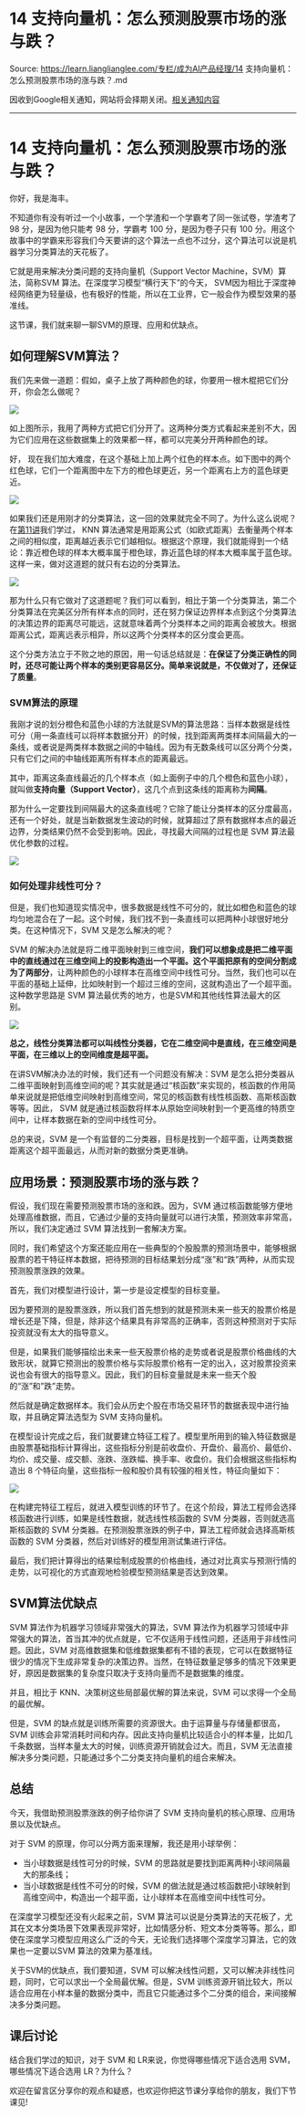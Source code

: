 # 14 支持向量机：怎么预测股票市场的涨与跌？ 

Source: https://learn.lianglianglee.com/专栏/成为AI产品经理/14 支持向量机：怎么预测股票市场的涨与跌？.md

因收到Google相关通知，网站将会择期关闭。[相关通知内容](https://lumendatabase.org/notices/44265620)

---

# 14 支持向量机：怎么预测股票市场的涨与跌？

你好，我是海丰。

不知道你有没有听过一个小故事，一个学渣和一个学霸考了同一张试卷，学渣考了 98 分，是因为他只能考 98 分，学霸考 100 分，是因为卷子只有 100 分。用这个故事中的学霸来形容我们今天要讲的这个算法一点也不过分，这个算法可以说是机器学习分类算法的天花板了。

它就是用来解决分类问题的支持向量机（Support Vector Machine，SVM）算法，简称SVM 算法。在深度学习模型“横行天下”的今天， SVM因为相比于深度神经网络更为轻量级，也有极好的性能，所以在工业界，它一般会作为模型效果的基准线。

这节课，我们就来聊一聊SVM的原理、应用和优缺点。

## 如何理解SVM算法？

我们先来做一道题：假如，桌子上放了两种颜色的球，你要用一根木棍把它们分开，你会怎么做呢？

![](assets/3bf2b4bebeed4f188c4f7686919006a5.jpg)

如上图所示，我用了两种方式把它们分开了。这两种分类方式看起来差别不大，因为它们应用在这些数据集上的效果都一样，都可以完美分开两种颜色的球。

好， 现在我们加大难度，在这个基础上加上两个红色的样本点。如下图中的两个红色球，它们一个距离图中左下方的橙色球更近，另一个距离右上方的蓝色球更近。

![](assets/4ca8c82e434c4012b3b06858e0f7146b.jpg)

如果我们还是用刚才的分类算法，这一回的效果就完全不同了。为什么这么说呢？在[第11讲](https://time.geekbang.org/column/article/329236)我们学过， KNN 算法通常是用距离公式（如欧式距离）去衡量两个样本之间的相似度，距离越近表示它们越相似。根据这个原理，我们就能得到一个结论：靠近橙色球的样本大概率属于橙色球，靠近蓝色球的样本大概率属于蓝色球。这样一来，做对这道题的就只有右边的分类算法。

![](assets/6248ed6c0eef43eca2a57e4e08fc9dca.jpg)

那为什么只有它做对了这道题呢？我们可以看到，相比于第一个分类算法，第二个分类算法在完美区分所有样本点的同时，还在努力保证边界样本点到这个分类算法的决策边界的距离尽可能远，这就意味着两个分类样本之间的距离会被放大。根据距离公式，距离远表示相异，所以这两个分类样本的区分度会更高。

这个分类方法立于不败之地的原因，用一句话总结就是：**在保证了分类正确性的同时，还尽可能让两个样本的类别更容易区分。简单来说就是，不仅做对了，还保证了质量**。

### SVM算法的原理

我刚才说的划分橙色和蓝色小球的方法就是SVM的算法思路：当样本数据是线性可分（用一条直线可以将样本数据分开）的时候，找到距离两类样本间隔最大的一条线，或者说是两类样本数据之间的中轴线。因为有无数条线可以区分两个分类，只有它们之间的中轴线距离所有样本点的距离最远。

其中，距离这条直线最近的几个样本点（如上面例子中的几个橙色和蓝色小球），就叫做**支持向量（Support Vector）**，这几个点到这条线的距离称为**间隔**。

那为什么一定要找到间隔最大的这条直线呢？它除了能让分类样本的区分度最高，还有一个好处，就是当新数据发生波动的时候，就算超过了原有数据样本点的最近边界，分类结果仍然不会受到影响。因此，寻找最大间隔的过程也是 SVM 算法最优化参数的过程。

![](assets/1a6f8b62622a48dc9d733be757419df2.jpg)

### 如何处理非线性可分？

但是，我们也知道现实情况中，很多数据是线性不可分的，就比如橙色和蓝色的球均匀地混合在了一起。这个时候，我们找不到一条直线可以把两种小球很好地分类。在这种情况下，SVM 又是怎么解决的呢？

SVM 的解决办法就是将二维平面映射到三维空间，**我们可以想象成是把二维平面中的直线通过在三维空间上的投影构造出一个平面。这个平面把原有的空间分割成为了两部分**，让两种颜色的小球样本在高维空间中线性可分。当然，我们也可以在平面的基础上延伸，比如映射到一个超过三维的空间，这就构造出了一个超平面。这种数学思路是 SVM 算法最优秀的地方，也是SVM和其他线性算法最大的区别。

![](assets/cfc21137882644429e28d8e6f6e9f0b4.jpg)

**总之，线性分类算法都可以叫线性分类器，它在二维空间中是直线，在三维空间是平面，在三维以上的空间维度是超平面。**

在讲SVM解决办法的时候，我们还有一个问题没有解决：SVM 是怎么把分类器从二维平面映射到高维空间的呢？其实就是通过“核函数”来实现的，核函数的作用简单来说就是把低维空间映射到高维空间，常见的核函数有线性核函数、高斯核函数等等。因此， SVM 就是通过核函数将样本从原始空间映射到一个更高维的特质空间中，让样本数据在新的空间中线性可分。

总的来说，SVM 是一个有监督的二分类器，目标是找到一个超平面，让两类数据距离这个超平面最远，从而对新的数据分类更准确。

## 应用场景：预测股票市场的涨与跌？

假设，我们现在需要预测股票市场的涨和跌。因为，SVM 通过核函数能够方便地处理高维数据，而且，它通过少量的支持向量就可以进行决策，预测效率非常高，所以，我们决定通过 SVM 算法找到一套解决方案。

同时，我们希望这个方案还能应用在一些典型的个股股票的预测场景中，能够根据股票的若干特征样本数据，把待预测的目标结果划分成“涨”和“跌”两种，从而实现预测股票涨跌的效果。

首先，我们对模型进行设计，第一步是设定模型的目标变量。

因为要预测的是股票涨跌，所以我们首先想到的就是预测未来一些天的股票价格是增长还是下降，但是，除非这个结果具有非常高的正确率，否则这种预测对于实际投资就没有太大的指导意义。

但是，如果我们能够描绘出未来一些天股票价格的走势或者说是股票价格曲线的大致形状，就算它预测出的股票价格与实际股票价格有一定的出入，这对股票投资来说也会有很大的指导意义。因此，我们的目标变量就是未来一些天个股的“涨”和”跌”走势。

然后就是确定数据样本。我们会从历史个股在市场交易环节的数据表现中进行抽取，并且确定算法选型为 SVM 支持向量机。

在模型设计完成之后，我们就要建立特征工程了。模型里所用到的输入特征数据是由股票基础指标计算得出，这些指标分别是前收盘价、开盘价、最高价、最低价、均价、成交量、成交额、涨跌、涨跌幅、换手率、收盘价。我们会根据这些指标构造出 8 个特征向量，这些指标一般和股价具有较强的相关性，特征向量如下：

![](assets/2630d46cf99c4e4db16cbfe142c9e02c.jpg)

在构建完特征工程后，就进入模型训练的环节了。在这个阶段，算法工程师会选择核函数进行训练，如果是线性数据，就选线性核函数的 SVM 分类器，否则就选高斯核函数的 SVM 分类器。在预测股票涨跌的例子中，算法工程师就会选择高斯核函数的 SVM 分类器，然后对训练好的模型用测试集进行评估。

最后，我们把计算得出的结果绘制成股票的价格曲线，通过对比真实与预测行情的走势，以可视化的方式直观地检验模型预测结果是否达到效果。

## SVM算法优缺点

SVM 算法作为机器学习领域非常强大的算法，SVM 算法作为机器学习领域中非常强大的算法，首当其冲的优点就是，它不仅适用于线性问题，还适用于非线性问题。因此，SVM 对高维数据集和低维数据集都有不错的表现，它可以在数据特征很少的情况下生成非常复杂的决策边界。当然，在特征数量足够多的情况下效果更好，原因是数据集的复杂度只取决于支持向量而不是数据集的维度。

并且，相比于 KNN、决策树这些局部最优解的算法来说，SVM 可以求得一个全局的最优解。

但是，SVM 的缺点就是训练所需要的资源很大。由于运算量与存储量都很高，SVM 训练会非常消耗时间和内存。因此支持向量机比较适合小的样本量，比如几千条数据，当样本量太大的时候，训练资源开销就会过大。而且，SVM 无法直接解决多分类问题，只能通过多个二分类支持向量机的组合来解决。

## 总结

今天，我借助预测股票涨跌的例子给你讲了 SVM 支持向量机的核心原理、应用场景以及优缺点。

对于 SVM 的原理，你可以分两方面来理解，我还是用小球举例：

* 当小球数据是线性可分的时候，SVM 的思路就是要找到距离两种小球间隔最大的那条线；
* 当小球数据是线性不可分的时候，SVM 的做法就是通过核函数把小球映射到高维空间中，构造出一个超平面，让小球样本在高维空间中线性可分。

在深度学习模型还没有火起来之前，SVM 算法可以说是分类算法的天花板了，尤其在文本分类场景下效果表现非常好，比如情感分析、短文本分类等等。那么，即使在深度学习模型应用这么广泛的今天，无论我们选择哪个深度学习算法，它的效果也一定要以SVM 算法的效果为基准线。

关于SVM的优缺点，我们要知道，SVM 可以解决线性问题，又可以解决非线性问题，同时，它可以求出一个全局最优解。但是，SVM 训练资源开销比较大，所以适合应用在小样本量的数据分类中，而且它只能通过多个二分类的组合，来间接解决多分类问题。

## 课后讨论

结合我们学过的知识，对于 SVM 和 LR来说，你觉得哪些情况下适合选用 SVM，哪些情况下适合选用 LR？为什么？

欢迎在留言区分享你的观点和疑惑，也欢迎你把这节课分享给你的朋友，我们下节课见!